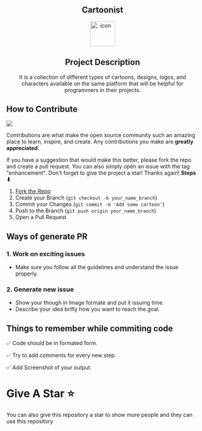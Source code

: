 <h2 align="center" style="font-weight:bold">Cartoonist</h2>
<div align="center">

<a target="_blank" rel="noopener noreferrer nofollow" href="https://camo.githubusercontent.com/8189e5e3e5c0848ed6d22ea591e0cf962323ec716135617e1a3e25aae9cfe71d/68747470733a2f2f74656368737461636b2d67656e657261746f722e76657263656c2e6170702f707974686f6e2d69636f6e2e737667"><img src="https://camo.githubusercontent.com/8189e5e3e5c0848ed6d22ea591e0cf962323ec716135617e1a3e25aae9cfe71d/68747470733a2f2f74656368737461636b2d67656e657261746f722e76657263656c2e6170702f707974686f6e2d69636f6e2e737667" alt="icon" data-canonical-src="https://techstack-generator.vercel.app/python-icon.svg" style="max-width: 100%;" width="65" height="65"></a>
</div>

<h2 align="center" style="font-weight:bold">Project Description</h2>
<p align="center">
It is a collection of different types of cartoons, designs, logos, and characters available on the same platform that will be helpful for programmers in their projects.
</p>

<h2 align="left" style="font-weight:bold">How to Contribute</h2>
<div align="left">
 <img src="https://img.shields.io/badge/PRs-welcome-brightgreen.svg?style=flat-square"/>
</div>

Contributions are what make the open source community such an amazing place to learn, inspire, and create. Any contributions you make are **greatly appreciated**.

If you have a suggestion that would make this better, please fork the repo and create a pull request. You can also simply open an issue with the tag "enhancement".
Don't forget to give the project a star! Thanks again! **Steps ⬇**

1. [Fork the Repo](https://github.com/neelshah2409/Cartoonist/fork)
2. Create your Branch (`git checkout -b your_name_branch`)
3. Commit your Changes (`git commit -m 'Add some cartoon'`)
4. Push to the Branch (`git push origin your_name_branch`)
5. Open a Pull Request

## Ways of generate PR 

### 1. Work on exciting issues
- Make sure you follow all the guidelines and understand the issue properly. 

### 2. Generate new issue
- Show your though in Image formate and put it issuing time. 
- Describe your idea brifly how you want to reach the goal.

## Things to remember while commiting code
✅ Code should be in formated form.

✅ Try to add comments for every new step.

✅ Add Screenshot of your output.


# Give A Star ⭐

You can also give this repository a star to show more people and they can use this repository
